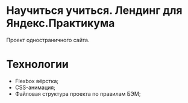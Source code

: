 # Научиться учиться. Лендинг для Яндекс.Практикума
Проект одностраничного сайта.
# Технологии
* Flexbox вёрстка;
* CSS-анимация;
* Файловая структура проекта по правилам БЭМ;
